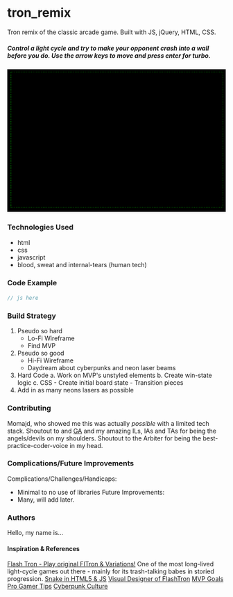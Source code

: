 # tron_remix
Tron remix of the classic arcade game. Built with JS, jQuery, HTML, CSS. 

##### Control a light cycle and try to make your opponent crash into a wall before you do. Use the arrow keys to move and press enter for turbo.

![Screenshot of initial grid on frontside](assets/images/initial-grid.png)

### Technologies Used
- html
- css
- javascript
- blood, sweat and internal-tears (human tech)

### Code Example
```javascript
// js here
```
### Build Strategy
1. Pseudo so hard
    - Lo-Fi Wireframe
    - Find MVP
2. Pseudo so good
    - Hi-Fi Wireframe
    - Daydream about cyberpunks and neon laser beams
3. Hard Code
    a. Work on MVP's unstyled elements
    b. Create win-state logic
    c. CSS 
        - Create initial board state
        - Transition pieces
4. Add in as many neons lasers as possible

### Contributing
Momajd, who showed me this was actually *possible* with a limited tech stack.
Shoutout to and [GA](generalassemb.ly) and my amazing ILs, IAs and TAs for being the angels/devils on my shoulders. 
Shoutout to the Arbiter for being the best-practice-coder-voice in my head.
### Complications/Future Improvements
Complications/Challenges/Handicaps: 
- Minimal to no use of libraries
Future Improvements: 
- Many, will add later.

### Authors
Hello, my name is...
#### Inspiration & References
[Flash Tron - Play original FlTron & Variations!](http://www.fltron.com/)
One of the most long-lived light-cycle games out there - mainly for its trash-talking babes in storied progression.
[Snake in HTML5 & JS](https://youtu.be/4tkixl4Bt3I)
[Visual Designer of FlashTron](http://mefuzzy.com/)
[MVP Goals](https://scratch.mit.edu/projects/2596752/#editor)
[Pro Gamer Tips](http://www.flash-cycle.com/tips/)
[Cyberpunk Culture](https://en.wikipedia.org/wiki/Cyberpunk)
